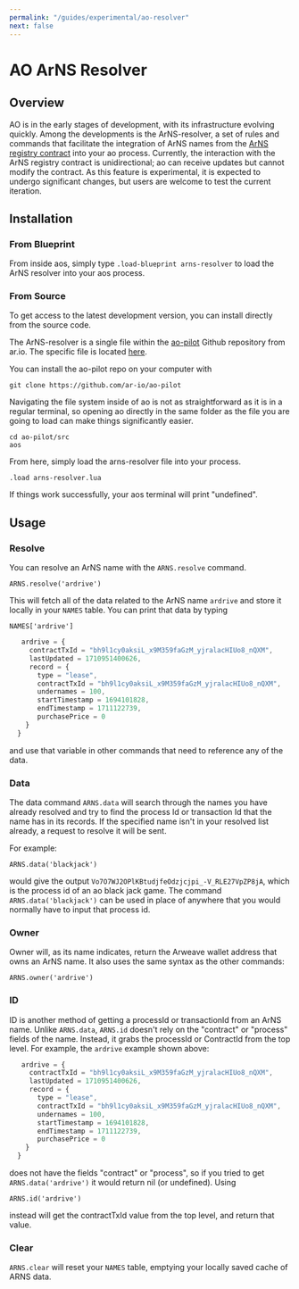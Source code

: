 ```yaml
---
permalink: "/guides/experimental/ao-resolver"
next: false
---
```


# AO ArNS Resolver

## Overview

AO is in the early stages of development, with its infrastructure evolving quickly. Among the developments is the ArNS-resolver, a set of rules and commands that facilitate the integration of ArNS names from the [ArNS registry contract](https://dev.arns.app/v1/contract/bLAgYxAdX2Ry-nt6aH2ixgvJXbpsEYm28NgJgyqfs-U/state/records) into your ao process. Currently, the interaction with the ArNS registry contract is unidirectional; ao can receive updates but cannot modify the contract. As this feature is experimental, it is expected to undergo significant changes, but users are welcome to test the current iteration.

## Installation

### From Blueprint

From inside aos, simply type `.load-blueprint arns-resolver` to load the ArNS resolver into your aos process.

### From Source

To get access to the latest development version, you can install directly from the source code.

The ArNS-resolver is a single file within the [ao-pilot](https://github.com/ar-io/ao-pilot/tree/main) Github repository from ar.io. The specific file is located [here](https://github.com/ar-io/ao-pilot/blob/main/src/arns-resolver.lua).

You can install the ao-pilot repo on your computer with 

`git clone https://github.com/ar-io/ao-pilot`

Navigating the file system inside of ao is not as straightforward as it is in a regular terminal, so opening ao directly in the same folder as the file you are going to load can make things significantly easier.

```
cd ao-pilot/src
aos
```
From here, simply load the arns-resolver file into your process.

`.load arns-resolver.lua`

If things work successfully, your aos terminal will print "undefined".

## Usage

### Resolve

You can resolve an ArNS name with the `ARNS.resolve` command.

```shell
ARNS.resolve('ardrive')
```

This will fetch all of the data related to the ArNS name `ardrive` and store it locally in your `NAMES` table. You can print that data by typing 

```shell
NAMES['ardrive']
```


```js
   ardrive = {
     contractTxId = "bh9l1cy0aksiL_x9M359faGzM_yjralacHIUo8_nQXM",
     lastUpdated = 1710951400626,
     record = {
       type = "lease",
       contractTxId = "bh9l1cy0aksiL_x9M359faGzM_yjralacHIUo8_nQXM",
       undernames = 100,
       startTimestamp = 1694101828,
       endTimestamp = 1711122739,
       purchasePrice = 0
    }
  }
```

and use that variable in other commands that need to reference any of the data.

### Data

The data command `ARNS.data` will search through the names you have already resolved and try to find the process Id or transaction Id that the name has in its records. If the specified name isn't in your resolved list already, a request to resolve it will be sent.

For example:

```shell
ARNS.data('blackjack')
```
would give the output `Vo7O7WJ2OPlKBtudjfeOdzjcjpi_-V_RLE27VpZP8jA`, which is the process id of an ao black jack game. The command `ARNS.data('blackjack')` can be used in place of anywhere that you would normally have to input that process id.

### Owner

Owner will, as its name indicates, return the Arweave wallet address that owns an ArNS name. It also uses the same syntax as the other commands:

```shell
ARNS.owner('ardrive')
```

### ID

ID is another method of getting a processId or transactionId from an ArNS name. Unlike `ARNS.data`, `ARNS.id` doesn't rely on the "contract" or "process" fields of the name. Instead, it grabs the processId or ContractId from the top level. For example, the `ardrive` example shown above:

```js 
   ardrive = {
     contractTxId = "bh9l1cy0aksiL_x9M359faGzM_yjralacHIUo8_nQXM",
     lastUpdated = 1710951400626,
     record = {
       type = "lease",
       contractTxId = "bh9l1cy0aksiL_x9M359faGzM_yjralacHIUo8_nQXM",
       undernames = 100,
       startTimestamp = 1694101828,
       endTimestamp = 1711122739,
       purchasePrice = 0
    }
  }
```

does not have the fields "contract" or "process", so if you tried to get `ARNS.data('ardrive')` it would return nil (or undefined). Using 

```shell
ARNS.id('ardrive')
```

instead will get the contractTxId value from the top level, and return that value.

### Clear

`ARNS.clear` will reset your `NAMES` table, emptying your locally saved cache of ARNS data.

